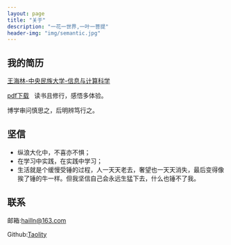 ```yaml
---
layout: page
title: "关于"
description: "一花一世界,一叶一菩提"
header-img: "img/semantic.jpg"
---
```



 ##  我的简历

 [王海林-中央民族大学-信息与计算科学](http://www.wanghailin.info/source/resume.html)
 
  [pdf下载](Taolity.github.io/source/18应届-王海林-中央民族大学-信息与计算科学-数据分析师.pdf)
   读书且修行，感悟多体验。

   博学审问慎思之，后明辨笃行之。


    
## 坚信

   * 纵浪大化中，不喜亦不惧；
   * 在学习中实践，在实践中学习；
   * 生活就是个缓慢受锤的过程，人一天天老去，奢望也一天天消失，最后变得像挨了锤的牛一样。但我坚信自己会永远生猛下去，什么也锤不了我。
    


## 联系

邮箱:hailln@163.com

Github:[Taolity](https://github.com/Taolity)

